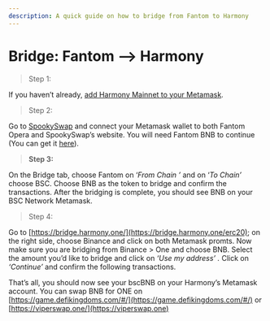 ```yaml
---
description: A quick guide on how to bridge from Fantom to Harmony
---
```


# Bridge: Fantom --> Harmony

> Step 1:

If you haven’t already, [add Harmony Mainnet to your Metamask](https://docs.harmony.one/home/network/wallets/browser-extensions-wallets/metamask-wallet).

> Step 2:

Go to [SpookySwap](https://spookyswap.finance) and connect your Metamask wallet to both Fantom Opera and SpookySwap’s website. You will need Fantom BNB to continue (You can get it [here](https://spookyswap.finance/swap?outputCurrency=0xd67de0e0a0fd7b15dc8348bb9be742f3c5850454\))).

> **Step 3:**

On the Bridge tab, choose Fantom on ‘_From Chain ’_ and on ‘_To Chain’_ choose BSC. Choose BNB as the token to bridge and confirm the transactions. After the bridging is complete, you should see BNB on your BSC Network Metamask.

> Step 4:

Go to [https://bridge.harmony.one/](https://bridge.harmony.one/erc20); on the right side, choose Binance and click on both Metamask promts.  Now make sure you are bridging from Binance > One and choose BNB. Select the amount you’d like to bridge and click on _‘Use my address’ ._ Click on _‘Continue’_ and confirm the following transactions.

That’s all, you should now see your bscBNB on your Harmony’s Metamask account. You can swap BNB for ONE on [https://game.defikingdoms.com/#/](https://game.defikingdoms.com/#/) or [https://viperswap.one/](https://viperswap.one)
